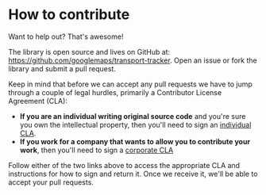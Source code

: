 How to contribute
=================

Want to help out? That's awesome!

The library is open source and lives on GitHub at:
https://github.com/googlemaps/transport-tracker.
Open an issue or fork the library and submit a pull request.

Keep in mind that before we can accept any pull requests we have to jump
through a couple of legal hurdles, primarily a Contributor License Agreement
(CLA):

- **If you are an individual writing original source code**
  and you're sure you own the intellectual property,
  then you'll need to sign an
  [individual CLA](http://code.google.com/legal/individual-cla-v1.0.html).
- **If you work for a company that wants to allow you to contribute your work**,
  then you'll need to sign a
  [corporate CLA](http://code.google.com/legal/corporate-cla-v1.0.html)

Follow either of the two links above to access the appropriate CLA and
instructions for how to sign and return it. Once we receive it, we'll be able
to accept your pull requests.